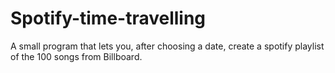 # Spotify-time-travelling
A small program that lets you, after choosing a date, create a spotify playlist of the 100 songs from Billboard.
